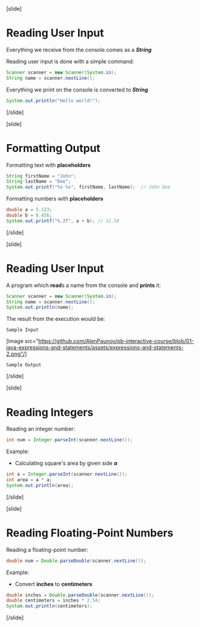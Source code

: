 [slide]
# Reading User Input
Everything we receive from the console comes as a ***String***

Reading user input is done with a simple command:
```java
Scanner scanner = new Scanner(System.in);
String name = scanner.nextLine();
```
Everything we print on the console is converted to ***String***
```java
System.out.println("Hello world!");
```
[/slide]

[slide]
# Formatting Output
Formatting text with **placeholders**
```java
String firstName = "John";
String lastName = "Doe";
System.out.printf("%s %s", firstName, lastName);  // John Doe
```
Formatting numbers with **placeholders**
```java
double a = 5.123;
double b = 6.456;
System.out.printf("%.2f", a + b); // 11.58
```
[/slide]

[slide]
# Reading User Input
A program which **read**s a name from the console and **prints** it:
```java
Scanner scanner = new Scanner(System.in);
String name = scanner.nextLine();
System.out.println(name);
```
The result from the execution would be:
```
Sample Input
```
[image src="https://github.com/AlenPaunov/pb-interactive-course/blob/01-java-expressions-and-statements/assets/expressions-and-statements-2.png"/]
```
Sample Output
```
[/slide]

[slide]
# Reading Integers
Reading an integer number:
```java
int num = Integer.parseInt(scanner.nextLine());
```
Example: 

* Calculating square's area by given side ***a***
```java
int a = Integer.parseInt(scanner.nextLine());
int area = a * a;
System.out.println(area);
```
[/slide]

[slide]
# Reading Floating-Point Numbers
Reading a floating-point number:
```java
double num = Double.parseDouble(scanner.nextLine());
```
Example: 

* Convert **inches** to **centimeters**
```java
double inches = Double.parseDouble(scanner.nextLine());
double centimeters = inches * 2.54;
System.out.println(centimeters);
```
[/slide]